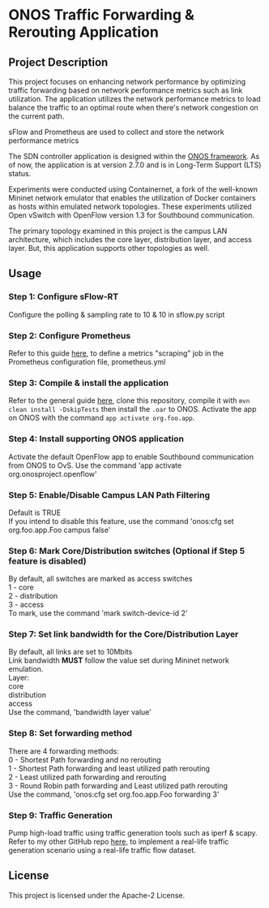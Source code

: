 # ONOS Traffic Forwarding & Rerouting Application

## Project Description
This project focuses on enhancing network performance by optimizing traffic forwarding based on network performance metrics such as link utilization. The application utilizes the network performance metrics to load balance the traffic to an optimal route when there's network congestion on the current path. 

sFlow and Prometheus are used to collect and store the network performance metrics

The SDN controller application is designed within the [ONOS framework](https://wiki.onosproject.org/display/ONOS/ONOS). As of now, the application is at version 2.7.0 and is in Long-Term Support (LTS) status.

Experiments were conducted using Containernet, a fork of the well-known Mininet network emulator that enables the utilization of Docker containers as hosts within emulated network topologies. These experiments utilized Open vSwitch with OpenFlow version 1.3 for Southbound communication.

The primary topology examined in this project is the campus LAN architecture, which includes the core layer, distribution layer, and access layer. But, this application supports other topologies as well.

## Usage
### Step 1: Configure sFlow-RT
Configure the polling & sampling rate to 10 & 10 in sflow.py script

### Step 2: Configure Prometheus
Refer to this guide [here](https://blog.sflow.com/2019/04/prometheus-exporter.html), to define a metrics "scraping" job in the Prometheus configuration file, prometheus.yml

### Step 3: Compile & install the application
Refer to the general guide [here](https://wiki.onosproject.org/display/ONOS/Template+Application+Tutorial), clone this repository, compile it with `mvn clean install -DskipTests` then install the `.oar` to ONOS. Activate the app on ONOS with the command `app activate org.foo.app`.

### Step 4: Install supporting ONOS application
Activate the default OpenFlow app to enable Southbound communication from ONOS to OvS. Use the command 'app activate org.onosproject.openflow'

### Step 5: Enable/Disable Campus LAN Path Filtering
Default is TRUE <br>
If you intend to disable this feature, use the command 'onos:cfg set org.foo.app.Foo campus false'

### Step 6: Mark Core/Distribution switches (Optional if Step 5 feature is disabled)
By default, all switches are marked as access switches <br>
1 - core <br> 
2 - distribution <br>
3 - access <br>
To mark, use the command 'mark switch-device-id 2'

### Step 7: Set link bandwidth for the Core/Distribution Layer
By default, all links are set to 10Mbits <br>
Link bandwidth **MUST** follow the value set during Mininet network emulation. <br>
Layer: <br>
core <br>
distribution <br>
access <br>
Use the command, 'bandwidth layer value'

### Step 8: Set forwarding method
There are 4 forwarding methods: <br>
0 - Shortest Path forwarding and no rerouting <br>
1 - Shortest Path forwarding and least utilized path rerouting <br>
2 - Least utilized path forwarding and rerouting <br>
3 - Round Robin path forwarding and Least utilized path rerouting <br>
Use the command, 'onos:cfg set org.foo.app.Foo forwarding 3'

### Step 9: Traffic Generation
Pump high-load traffic using traffic generation tools such as iperf & scapy. <br>
Refer to my other GitHub repo [here](https://github.com/vikki8/real_life_traffic_generator), to implement a real-life traffic generation scenario using a real-life traffic flow dataset.

## License
This project is licensed under the Apache-2 License.
